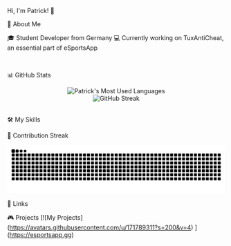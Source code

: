 

Hi, I'm Patrick! 👋

🚀 About Me

🎓 Student Developer from Germany
💻 Currently working on TuxAntiCheat, an essential part of eSportsApp

<br>

📊 GitHub Stats

<div align="center">
  <img alt="Patrick's Most Used Languages" src="https://githubstats.maierfabian.de/api/top-langs?username=ZarmeKatze&theme=gruvbox&bg_color=00000000&show_icons=true&hide_border=true&layout=compact&card_width=350" />
</div><div align="center">
  <img src="https://streak-stats.demolab.com?user=ZarmeKatze&theme=highcontrast&hide_border=true&date_format=j%20M%5B%20Y%5D&mode=weekly&background=00000000" alt="GitHub Streak" />
</div><br>


🛠️ My Skills






🐍 Contribution Streak

<div align="center">
  <img src="https://raw.githubusercontent.com/ZarmeKatze/ZarmeKatze/output/snake.svg" alt="Snake animation" />
</div>


🔗 Links






🎮 Projects
[![My Projects] (https://avatars.githubusercontent.com/u/171789311?s=200&v=4) ] (https://esportsapp.gg) 




